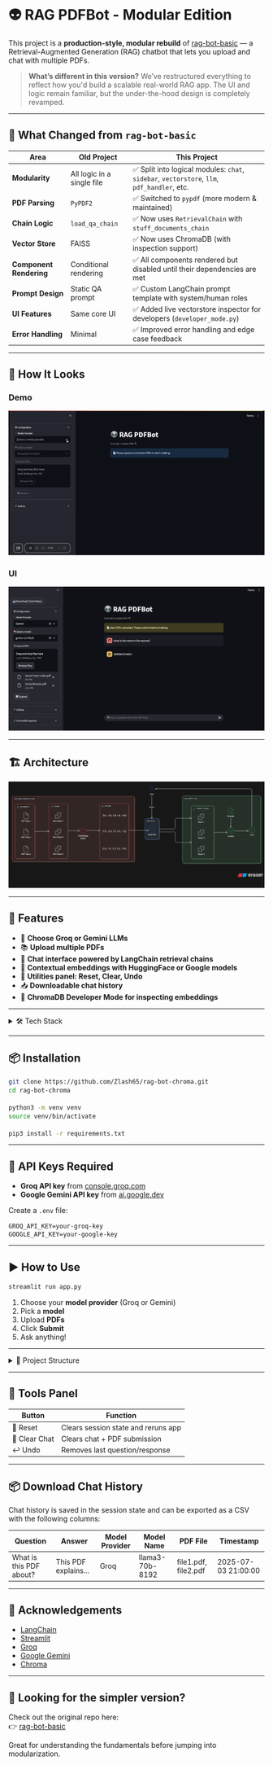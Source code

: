 # 👽 RAG PDFBot - Modular Edition

This project is a **production-style, modular rebuild** of [rag-bot-basic](https://github.com/Zlash65/rag-bot-basic) — a Retrieval-Augmented Generation (RAG) chatbot that lets you upload and chat with multiple PDFs.

> **What’s different in this version?**
> We’ve restructured everything to reflect how you'd build a scalable real-world RAG app. The UI and logic remain familiar, but the under-the-hood design is completely revamped.

---

## 🔄 What Changed from `rag-bot-basic`

| Area | Old Project | This Project |
|------|-------------|--------------|
| **Modularity** | All logic in a single file | ✅ Split into logical modules: `chat`, `sidebar`, `vectorstore`, `llm`, `pdf_handler`, etc. |
| **PDF Parsing** | `PyPDF2` | ✅ Switched to `pypdf` (more modern & maintained) |
| **Chain Logic** | `load_qa_chain` | ✅ Now uses `RetrievalChain` with `stuff_documents_chain` |
| **Vector Store** | FAISS | ✅ Now uses ChromaDB (with inspection support) |
| **Component Rendering** | Conditional rendering | ✅ All components rendered but disabled until their dependencies are met |
| **Prompt Design** | Static QA prompt | ✅ Custom LangChain prompt template with system/human roles |
| **UI Features** | Same core UI | ✅ Added live vectorstore inspector for developers (`developer_mode.py`) |
| **Error Handling** | Minimal | ✅ Improved error handling and edge case feedback |

---

## 🧪 How It Looks

### Demo

![demo-gif](/assets/rag-bot-chroma.gif)

### UI

![ui-screenshot](/assets/screenshot-5.png)

---

## 🏗️ Architecture

![architecture](/assets/rag-bot-chroma-architecture.png)

---

## 🚀 Features

- 🔌 **Choose Groq or Gemini LLMs**
- 📚 **Upload multiple PDFs**
- 💬 **Chat interface powered by LangChain retrieval chains**
- 🧠 **Contextual embeddings with HuggingFace or Google models**
- 🧹 **Utilities panel: Reset, Clear, Undo**
- 📥 **Downloadable chat history**
- 🧪 **ChromaDB Developer Mode for inspecting embeddings**

---

<details>
  <summary>🛠️ Tech Stack</summary>

- **UI**: Streamlit
- **LLMs**: Groq & Gemini via LangChain
- **Vector DB**: ChromaDB (was FAISS in old version)
- **Embeddings**: HuggingFace & Google GenAI
- **PDF Parsing**: PyPDF
- **Orchestration**: LangChain Retrieval Chain

</details>

---

## 📦 Installation

```bash
git clone https://github.com/Zlash65/rag-bot-chroma.git
cd rag-bot-chroma

python3 -m venv venv
source venv/bin/activate

pip3 install -r requirements.txt
```

---

## 🔐 API Keys Required

- **Groq API key** from [console.groq.com](https://console.groq.com/)
- **Google Gemini API key** from [ai.google.dev](https://ai.google.dev/)

Create a `.env` file:

```env
GROQ_API_KEY=your-groq-key
GOOGLE_API_KEY=your-google-key
```

---

## ▶️ How to Use

```bash
streamlit run app.py
```

1. Choose your **model provider** (Groq or Gemini)
2. Pick a **model**
3. Upload **PDFs**
4. Click **Submit**
5. Ask anything!

---

<details>
  <summary>📁 Project Structure</summary>

```
.
├── app.py                        # Main app logic
├── utils/
│   ├── chat_handler.py          # Handles chat, input, history, downloads
│   ├── sidebar_handler.py       # Handles sidebar config, upload, utilities
│   ├── llm_handler.py           # LLM and chain setup
│   ├── vectorstore_handler.py   # Embedding + Chroma vectorstore logic
│   ├── pdf_handler.py           # PDF parsing and chunking
│   ├── config.py                # API keys and model metadata
│   └── developer_mode.py        # Inspector for vectorstore queries
├── data/                        # Local vectorstore (Chroma) (not committed)
├── assets/                      # GIFs and images for README
├── .env                         # API keys (not committed)
└── requirements.txt
```
</details>

---

## 🧼 Tools Panel

| Button | Function |
|----------|--------|
| 🔄 Reset | Clears session state and reruns app |
| 🧹 Clear Chat | Clears chat + PDF submission |
| ↩️ Undo | Removes last question/response |

---

## 📦 Download Chat History

Chat history is saved in the session state and can be exported as a CSV with the following columns:

| Question | Answer | Model Provider | Model Name | PDF File | Timestamp |
|----------|--------|----------------|------------|---------------------|-----------|
| What is this PDF about? | This PDF explains... | Groq | llama3-70b-8192 | file1.pdf, file2.pdf | 2025-07-03 21:00:00 |

---

## 🙏 Acknowledgements

- [LangChain](https://www.langchain.com/)
- [Streamlit](https://streamlit.io/)
- [Groq](https://console.groq.com/)
- [Google Gemini](https://ai.google.dev/)
- [Chroma](https://docs.trychroma.com/)

---

## 🧠 Looking for the simpler version?

Check out the original repo here:  
👉 [rag-bot-basic](https://github.com/Zlash65/rag-bot-basic)

Great for understanding the fundamentals before jumping into modularization.
